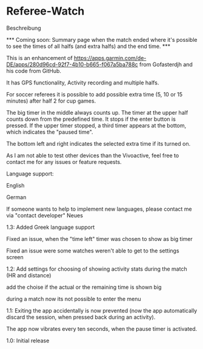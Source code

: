 # Referee-Watch
Beschreibung

*** Coming soon: Summary page when the match ended where it's possible to see the times of all halfs (and extra halfs) and the end time. ***

This is an enhancement of https://apps.garmin.com/de-DE/apps/280d96cd-92f7-4b10-b665-f067a5ba788c from Gofasterdjh and his code from GitHub.

It has GPS functionality, Activity recording and multiple halfs.

For soccer referees it is possible to add possible extra time (5, 10 or 15 minutes) after half 2 for cup games.

The big timer in the middle always counts up. The timer at the upper half counts down from the predefined time. It stops if the enter button is pressed. If the upper timer stopped, a third timer appears at the bottom, which indicates the "paused time".

The bottom left and right indicates the selected extra time if its turned on.

As I am not able to test other devices than the Vivoactive, feel free to contact me for any issues or feature requests.

Language support:

English

German

If someone wants to help to implement new languages, please contact me via "contact developer"
Neues

1.3: Added Greek language support

Fixed an issue, when the "time left" timer was chosen to show as big timer

Fixed an issue were some watches weren't able to get to the settings screen

1.2: Add settings for choosing of showing activity stats during the match (HR and distance)

add the choise if the actual or the remaining time is shown big

during a match now its not possible to enter the menu

1.1: Exiting the app accidentally is now prevented (now the app automatically discard the session, when pressed back during an activity).

The app now vibrates every ten seconds, when the pause timer is activated.

1.0: Initial release
